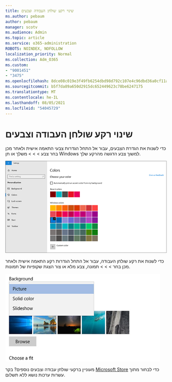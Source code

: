 ```yaml
---
title: שינוי רקע שולחן העבודה וצבעים
ms.author: pebaum
author: pebaum
manager: scotv
ms.audience: Admin
ms.topic: article
ms.service: o365-administration
ROBOTS: NOINDEX, NOFOLLOW
localization_priority: Normal
ms.collection: Adm_O365
ms.custom:
- "9001451"
- "3475"
ms.openlocfilehash: 8dce08c019e3f49fb6254dbd98d792c107e4c96dbd36a0cf11aff70e171e7649
ms.sourcegitcommit: b5f7da89a650d2915dc652449623c78be6247175
ms.translationtype: MT
ms.contentlocale: he-IL
ms.lasthandoff: 08/05/2021
ms.locfileid: "54045729"
---
```

# <a name="change-your-desktop-background-and-colors"></a>שינוי רקע שולחן העבודה וצבעים

כדי לשנות את הגדרת הצבעים, עבור אל התחל הגדרות צבעי התאמה אישית ולאחר מכן בחר צבע  >    >    >  משלך או תן Windows למשוך צבע הדגשה מהרקע שלך.

![התאם אישית את הצבעים שלך Windows.](media/windows-personalization-colors.png)

כדי לשנות את רקע שולחן העבודה, עבור אל התחל הגדרות רקע התאמה אישית ולאחר מכן בחר  >    >    >  תמונה, צבע מלא או צור הצגת שקופיות של תמונות. 

![שנה את Windows שולחן העבודה.](media/windows-desktop-background.png)

מעוניין ברקעי שולחן עבודה וצבעים נוספים? בקר [Microsoft Store](https://www.microsoft.com/store/collections/windowsthemes) כדי לבחור מתוך עשרות ערכות נושא ללא תשלום.
